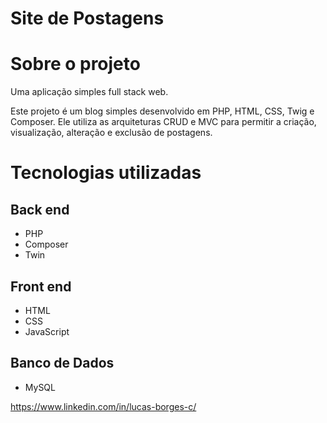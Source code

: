 # Site de Postagens

# Sobre o projeto

Uma aplicação simples full stack web.

Este projeto é um blog simples desenvolvido em PHP, HTML, CSS, Twig e Composer. Ele utiliza as arquiteturas CRUD e MVC para permitir a criação, visualização, alteração e exclusão de postagens. 

# Tecnologias utilizadas
## Back end
- PHP
- Composer
- Twin
## Front end
- HTML
- CSS
- JavaScript
## Banco de Dados
- MySQL

https://www.linkedin.com/in/lucas-borges-c/
